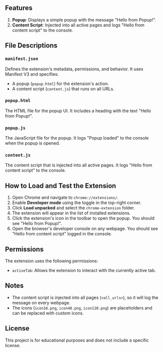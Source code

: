 
## Features

1. **Popup**: Displays a simple popup with the message "Hello from Popup!".
2. **Content Script**: Injected into all active pages and logs "Hello from content script" to the console.

## File Descriptions

### `manifest.json`
Defines the extension's metadata, permissions, and behavior. It uses Manifest V3 and specifies:
- A popup (`popup.html`) for the extension's action.
- A content script (`content.js`) that runs on all URLs.

### `popup.html`
The HTML file for the popup UI. It includes a heading with the text "Hello from Popup!".

### `popup.js`
The JavaScript file for the popup. It logs "Popup loaded" to the console when the popup is opened.

### `content.js`
The content script that is injected into all active pages. It logs "Hello from content script" to the console.

## How to Load and Test the Extension

1. Open Chrome and navigate to `chrome://extensions/`.
2. Enable **Developer mode** using the toggle in the top-right corner.
3. Click **Load unpacked** and select the `chrome-extension` folder.
4. The extension will appear in the list of installed extensions.
5. Click the extension's icon in the toolbar to open the popup. You should see "Hello from Popup!".
6. Open the browser's developer console on any webpage. You should see "Hello from content script" logged in the console.

## Permissions

The extension uses the following permissions:
- `activeTab`: Allows the extension to interact with the currently active tab.

## Notes

- The content script is injected into all pages (`<all_urls>`), so it will log the message on every webpage.
- The icons (`icon16.png`, `icon48.png`, `icon128.png`) are placeholders and can be replaced with custom icons.

## License

This project is for educational purposes and does not include a specific license.
